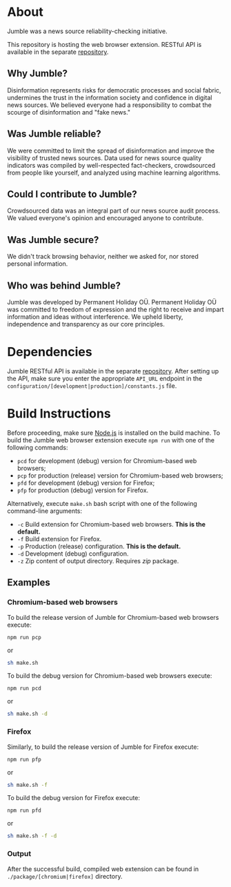 # About

Jumble was a news source reliability-checking initiative.

This repository is hosting the web browser extension. RESTful API is available in the separate [repository](https://github.com/ProjectJumble/hodgepodge-api).

## Why Jumble?

Disinformation represents risks for democratic processes and social fabric, undermines the trust in the information society and confidence in digital news sources. We believed everyone had a responsibility to combat the scourge of disinformation and "fake news."

## Was Jumble reliable?

We were committed to limit the spread of disinformation and improve the visibility of trusted news sources. Data used for news source quality indicators was compiled by well-respected fact-checkers, crowdsourced from people like yourself, and analyzed using machine learning algorithms.

## Could I contribute to Jumble?

Crowdsourced data was an integral part of our news source audit process. We valued everyone's opinion and encouraged anyone to contribute.

## Was Jumble secure?

We didn't track browsing behavior, neither we asked for, nor stored personal information.

## Who was behind Jumble?

Jumble was developed by Permanent Holiday OÜ. Permanent Holiday OÜ was committed to freedom of expression and the right to receive and impart information and ideas without interference. We upheld liberty, independence and transparency as our core principles.

# Dependencies

Jumble RESTful API is available in the separate [repository](https://github.com/ProjectJumble/hodgepodge-api). After setting up the API, make sure you enter the appropriate `API_URL` endpoint in the `configuration/[development|production]/constants.js` file.

# Build Instructions

Before proceeding, make sure [Node.js](https://nodejs.org/) is installed on the build machine. To build the Jumble web browser extension execute `npm run` with one of the following commands:

- `pcd` for development (debug) version for Chromium-based web browsers;
- `pcp` for production (release) version for Chromium-based web browsers;
- `pfd` for development (debug) version for Firefox;
- `pfp` for production (debug) version for Firefox.

Alternatively, execute `make.sh` bash script with one of the following command-line arguments:

- `-c` Build extension for Chromium-based web browsers. **This is the default.**
- `-f` Build extension for Firefox.
- `-p` Production (release) configuration. **This is the default.**
- `-d` Development (debug) configuration.
- `-z` Zip content of output directory. Requires _zip_ package.

## Examples

### Chromium-based web browsers

To build the release version of Jumble for Chromium-based web browsers execute:

```
npm run pcp
```

or

```bash
sh make.sh
```

To build the debug version for Chromium-based web browsers execute:

```
npm run pcd
```

or

```bash
sh make.sh -d
```

### Firefox

Similarly, to build the release version of Jumble for Firefox execute:

```
npm run pfp
```

or

```bash
sh make.sh -f
```

To build the debug version for Firefox execute:

```
npm run pfd
```

or

```bash
sh make.sh -f -d
```

### Output

After the successful build, compiled web extension can be found in `./package/[chromium|firefox]` directory.
